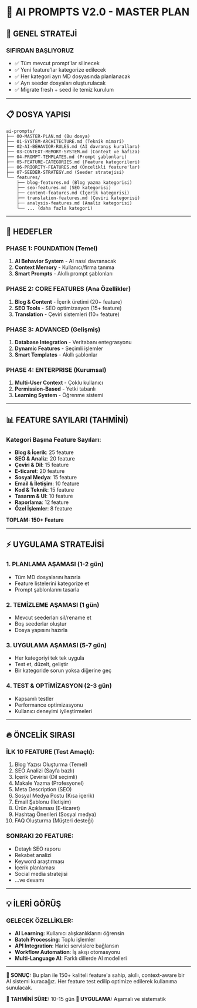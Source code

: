 # 🎯 AI PROMPTS V2.0 - MASTER PLAN

## 🚀 GENEL STRATEJİ

### **SIFIRDAN BAŞLIYORUZ**
- ✅ Tüm mevcut prompt'lar silinecek
- ✅ Yeni feature'lar kategorize edilecek
- ✅ Her kategori ayrı MD dosyasında planlanacak
- ✅ Ayrı seeder dosyaları oluşturulacak
- ✅ Migrate fresh + seed ile temiz kurulum

---

## 📋 DOSYA YAPISI

```
ai-prompts/
├── 00-MASTER-PLAN.md (Bu dosya)
├── 01-SYSTEM-ARCHITECTURE.md (Teknik mimari)
├── 02-AI-BEHAVIOR-RULES.md (AI davranış kuralları)
├── 03-CONTEXT-MEMORY-SYSTEM.md (Context ve hafıza)
├── 04-PROMPT-TEMPLATES.md (Prompt şablonları)
├── 05-FEATURE-CATEGORIES.md (Feature kategorileri)
├── 06-PRIORITY-FEATURES.md (Öncelikli feature'lar)
├── 07-SEEDER-STRATEGY.md (Seeder stratejisi)
└── features/
    ├── blog-features.md (Blog yazma kategorisi)
    ├── seo-features.md (SEO kategorisi)
    ├── content-features.md (İçerik kategorisi)
    ├── translation-features.md (Çeviri kategorisi)
    ├── analysis-features.md (Analiz kategorisi)
    └── ... (daha fazla kategori)
```

---

## 🎯 HEDEFLER

### **PHASE 1: FOUNDATION (Temel)**
1. **AI Behavior System** - AI nasıl davranacak
2. **Context Memory** - Kullanıcı/firma tanıma
3. **Smart Prompts** - Akıllı prompt şablonları

### **PHASE 2: CORE FEATURES (Ana Özellikler)**
1. **Blog & Content** - İçerik üretimi (20+ feature)
2. **SEO Tools** - SEO optimizasyon (15+ feature)
3. **Translation** - Çeviri sistemleri (10+ feature)

### **PHASE 3: ADVANCED (Gelişmiş)**
1. **Database Integration** - Veritabanı entegrasyonu
2. **Dynamic Features** - Seçimli işlemler
3. **Smart Templates** - Akıllı şablonlar

### **PHASE 4: ENTERPRISE (Kurumsal)**
1. **Multi-User Context** - Çoklu kullanıcı
2. **Permission-Based** - Yetki tabanlı
3. **Learning System** - Öğrenme sistemi

---

## 📊 FEATURE SAYILARI (TAHMİNİ)

### **Kategori Başına Feature Sayıları:**
- **Blog & İçerik**: 25 feature
- **SEO & Analiz**: 20 feature  
- **Çeviri & Dil**: 15 feature
- **E-ticaret**: 20 feature
- **Sosyal Medya**: 15 feature
- **Email & İletişim**: 10 feature
- **Kod & Teknik**: 15 feature
- **Tasarım & UI**: 10 feature
- **Raporlama**: 12 feature
- **Özel İşlemler**: 8 feature

**TOPLAM: 150+ Feature**

---

## ⚡ UYGULAMA STRATEJİSİ

### **1. PLANLAMA AŞAMASI (1-2 gün)**
- Tüm MD dosyalarını hazırla
- Feature listelerini kategorize et
- Prompt şablonlarını tasarla

### **2. TEMİZLEME AŞAMASI (1 gün)**
- Mevcut seederları sil/rename et
- Boş seederlar oluştur
- Dosya yapısını hazırla

### **3. UYGULAMA AŞAMASI (5-7 gün)**
- Her kategoriyi tek tek uygula
- Test et, düzelt, geliştir
- Bir kategoride sorun yoksa diğerine geç

### **4. TEST & OPTİMİZASYON (2-3 gün)**
- Kapsamlı testler
- Performance optimizasyonu
- Kullanıcı deneyimi iyileştirmeleri

---

## 🔥 ÖNCELİK SIRASI

### **İLK 10 FEATURE (Test Amaçlı):**
1. Blog Yazısı Oluşturma (Temel)
2. SEO Analizi (Sayfa bazlı)
3. İçerik Çevirisi (Dil seçimli)
4. Makale Yazma (Profesyonel)
5. Meta Description (SEO)
6. Sosyal Medya Postu (Kısa içerik)
7. Email Şablonu (İletişim)
8. Ürün Açıklaması (E-ticaret)
9. Hashtag Önerileri (Sosyal medya)
10. FAQ Oluşturma (Müşteri desteği)

### **SONRAKI 20 FEATURE:**
- Detaylı SEO raporu
- Rekabet analizi
- Keyword araştırması
- İçerik planlaması
- Social media stratejisi
- ...ve devamı

---

## 💡 İLERİ GÖRÜŞ

### **GELECEK ÖZELLİKLER:**
- **AI Learning**: Kullanıcı alışkanlıklarını öğrensin
- **Batch Processing**: Toplu işlemler
- **API Integration**: Harici servislere bağlansın
- **Workflow Automation**: İş akışı otomasyonu
- **Multi-Language AI**: Farklı dillerde AI modelleri

---

**🎯 SONUÇ:** 
Bu plan ile 150+ kaliteli feature'a sahip, akıllı, context-aware bir AI sistemi kuracağız. Her feature test edilip optimize edilerek kullanıma sunulacak.

**📅 TAHMİNİ SÜRE:** 10-15 gün
**🔧 UYGULAMA:** Aşamalı ve sistematik
